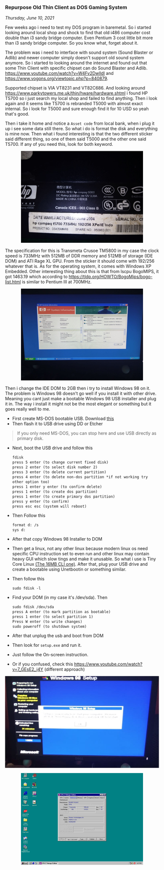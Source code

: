 ### **Repurpose Old Thin Client as DOS Gaming System**
_Thursday, June 10, 2021_

Few weeks ago i need to test my DOS program in baremetal. So i started looking around 
local shop and shock to find that old i486 computer cost double than i3 sandy bridge computer. 
Even Pentium 3 cost little bit more than i3 sandy bridge computer. So you know what, forget 
about it. 

The problem was i need to interface with sound system (Sound Blaster or Adlib) and newer computer 
simply doesn't support old sound system anymore. So i started to looking around the internet and 
found out that some Thin Client with specific chipset can do Sound Blaster and Adlib. 
<https://www.youtube.com/watch?v=W4Fv2DwlldI> and <https://www.vogons.org/viewtopic.php?p=840879>.

Supported chipset is VIA VT8231 and VT82C686. And looking around <https://www.parkytowers.me.uk/thin/hware/hardware.shtml> 
i found HP T5700 so i just search my local shop and failed to find anything. Then i look again and 
it seems like T5700 is rebranded T5000 with almost exact internal. So i look for T5000 and 
sure enough find it for 10 USD so yeah that's good.

Then i take it home and notice a `Asset code` from local bank, when i plug it up i see some 
data still there. So what i do is format the disk and everything is mine now. Then what i found 
interesting is that the two different sticker said different thing, so one of them said T5000 
and the other one said T5700. If any of you need this, look for both keyword.
<p align="center">
    <img src="./posts/2021-06-10-repurpose-old-thin-client-as-dos-gaming-system/1.jpg" height="300em" alt="img">
</p>

The specification for this is Transmeta Crusoe TM5800 in my case the clock speed is 733MHz with 
512MB of DDR memory and 512MB of storage (IDE DOM) and ATI Rage XL GPU. From the sticker it should come 
with 192/256 whatever that is. As for the operating system, it comes with Windows XP Embedded. 
Other interesting thing about this is that from lscpu BogoMIPS, it got 1463.19 which according to 
<https://tldp.org/HOWTO/BogoMips/bogo-list.html> is similar to Pentium III at 700MHz.
<p align="center">
    <img src="./posts/2021-06-10-repurpose-old-thin-client-as-dos-gaming-system/2.jpg" height="300em" alt="img">
</p>

Then i change the IDE DOM to 2GB then i try to install Windows 98 on it. The problem is 
Windows 98 doesn't go well if you install it with other drive. Meaning you cant just make 
a bootable Windows 98 USB installer and plug it in. The way i install it might not be the most 
elegant or something but it goes really well to me.

* First create MS-DOS bootable USB. Download [this](./posts/2021-06-10-repurpose-old-thin-client-as-dos-gaming-system/dos622-disk-image.zip)
* Then flash it to USB drive using DD or Etcher

> If you only need MS-DOS, you can stop here and use USB directly as primary disk.

* Next, boot the USB drive and follow this

    ```
    fdisk
    press 5 enter (to change current fixed disk)
    press 2 enter (to select disk number 2)
    press 3 enter (to delete current partition)
    press 4 enter (to delete non-dos partition *if not working try other option too)
    press 1 enter y enter (to confirm delete)
    press 1 enter (to create dos partition)
    press 1 enter (to create primary dos partition)
    press y enter (to confirm)
    press esc esc (system will reboot)
    ```
* Then Follow this

    ```
    format d: /s
    sys d:
    ```
* After that copy Windows 98 Installer to DOM
* Then get a linux, not any other linux because modern linux os need specific CPU instruction set 
to even run and other linux may contain heavy GUI which slow tings and make it unusable. So what i 
use is Tiny Core Linux [(The 16MB CLI one)](http://tinycorelinux.net/12.x/x86/release/Core-current.iso). 
After that, plug your USB drive and create a bootable using Unetbootin or something similar. 
* Then follow this
    ```
    sudo fdisk -l
    ```
* Find your DOM (in my case it's /dev/sda). Then

    ```
    sudo fdisk /dev/sda
    press A enter (to mark partition as bootable)
    press 1 enter (to select partition 1)
    Press W enter (to write changes)
    sudo poweroff (to shutdown system)
    ```
* After that unplug the usb and boot from DOM
* Then look for `setup.exe` and run it.
* Just follow the On-screen instruction.
* Or if you confused, check this <https://www.youtube.com/watch?v=7_GEsE2_j4Y> (different approach)
<p align="center">
    <img src="./posts/2021-06-10-repurpose-old-thin-client-as-dos-gaming-system/3.jpg" height="300em" alt="img">
</p>

<p align="center">
    <img src="./posts/2021-06-10-repurpose-old-thin-client-as-dos-gaming-system/4.jpg" height="300em" alt="img">
</p>